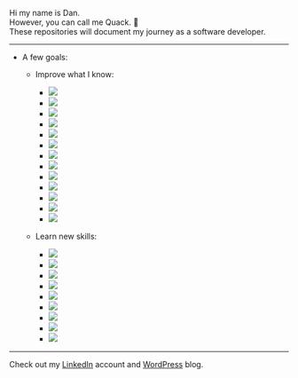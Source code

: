 Hi my name is Dan.  
However, you can call me Quack. :duck:  
These repositories will document my journey as a software developer.

---

- A few goals:
  - Improve what I know:
    - ![](https://img.shields.io/badge/language-Java-informational?style=flat&logo=java)
    - ![](https://img.shields.io/badge/language-Python-informational?style=flat&logo=python)
    - ![](https://img.shields.io/badge/language-JavaScript-informational?style=flat&logo=javascript)
    - ![](https://img.shields.io/badge/runtime-Node.js-informational?style=flat&logo=node.js)
    - ![](https://img.shields.io/badge/database-SQL-informational?style=flat&logo=oracle)
    - ![](https://img.shields.io/badge/language-C-informational?style=flat&logo=c)
    - ![](https://img.shields.io/badge/CLI-PowerShell-informational?style=flat&logo=powershell)
    - ![](https://img.shields.io/badge/CLI-Bash-informational?style=flat&logo=gnu-bash)
    - ![](https://img.shields.io/badge/containers-Docker-informational?style=flat&logo=docker)
    - ![](https://img.shields.io/badge/language-Go-informational?style=flat&logo=go)
    - ![](https://img.shields.io/badge/orchestration-Kubernetes-informational?style=flat&logo=kubernetes)
    - ![](https://img.shields.io/badge/database-MongoDB-informational?style=flat&logo=mongodb)
    - ![](https://img.shields.io/badge/language-Ruby-informational?style=flat&logo=ruby)

  - Learn new skills:
    - ![](https://img.shields.io/badge/cloud-AWS-informational?style=flat&logo=amazon-aws)
    - ![](https://img.shields.io/badge/cloud-Azure-informational?style=flat&logo=microsoft-azure)
    - ![](https://img.shields.io/badge/cloud-GCP-informational?style=flat&logo=google-cloud)
    - ![](https://img.shields.io/badge/language-C%2B%2B-informational?style=flat&logo=c%2B%2B)
    - ![](https://img.shields.io/badge/language-Rust-informational?style=flat&logo=rust)
    - ![](https://img.shields.io/badge/library-React-informational?style=flat&logo=react)
    - ![](https://img.shields.io/badge/framework-Angular-informational?style=flat&logo=angular)
    - ![](https://img.shields.io/badge/language-C%23-informational?style=flat&logo=csharp)
    - ![](https://img.shields.io/badge/framework-%2ENET-informational?style=flat&logo=.net)
    

---

Check out my [LinkedIn](https://www.linkedin.com/in/quackovrflow/) account and [WordPress](https://quackovrflow.wordpress.com) blog.
